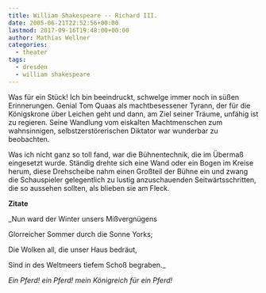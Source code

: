 ```yaml
---
title: William Shakespeare -- Richard III.
date: 2005-06-21T22:52:56+00:00
lastmod: 2017-09-16T19:48:00+00:00
author: Mathias Wellner
categories:
  - theater
tags:
  - dresden
  - william shakespeare
---
```

Was für ein Stück! Ich bin beeindruckt, schwelge immer noch in süßen Erinnerungen. Genial Tom Quaas als machtbesessener Tyrann, der für die Königskrone über Leichen geht und dann, am Ziel seiner Träume, unfähig ist zu regieren. Seine Wandlung vom eiskalten Machtmenschen zum wahnsinnigen, selbstzerstörerischen Diktator war wunderbar zu beobachten.

Was ich nicht ganz so toll fand, war die Bühnentechnik, die im Übermaß eingesetzt wurde. Ständig drehte sich eine Wand oder ein Bogen im Kreise herum, diese Drehscheibe nahm einen Großteil der Bühne ein und zwang die Schauspieler gelegentlich zu lustig anzuschauenden Seitwärtsschritten, die so aussehen sollten, als blieben sie am Fleck.

**Zitate**

_Nun ward der Winter unsers Mißvergnügens
  
Glorreicher Sommer durch die Sonne Yorks;
  
Die Wolken all, die unser Haus bedräut,
  
Sind in des Weltmeers tiefem Schoß begraben._

_Ein Pferd! ein Pferd! mein Königreich für ein Pferd!_